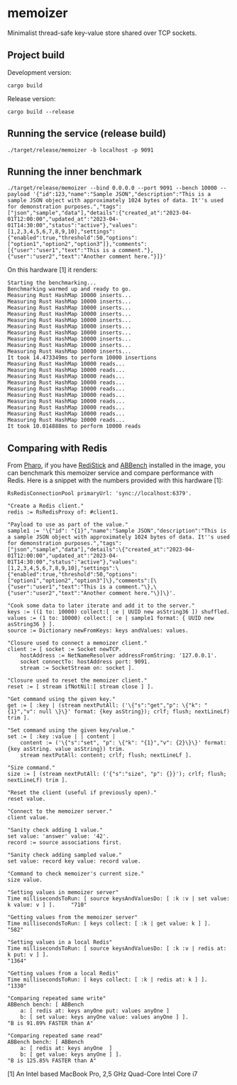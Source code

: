 # memoizer
Minimalist thread-safe key-value store shared over TCP sockets.


## Project build

Development version:

    cargo build

Release version:

    cargo build --release

## Running the service (release build)

    ./target/release/memoizer -b localhost -p 9091

## Running the inner benchmark

    ./target/release/memoizer --bind 0.0.0.0 --port 9091 --bench 10000 --payload '{"id":123,"name":"Sample JSON","description":"This is a sample JSON object with approximately 1024 bytes of data. It''s used for demonstration purposes.","tags":["json","sample","data"],"details":{"created_at":"2023-04-01T12:00:00","updated_at":"2023-04-01T14:30:00","status":"active"},"values":[1,2,3,4,5,6,7,8,9,10],"settings":{"enabled":true,"threshold":50,"options":["option1","option2","option3"]},"comments":[{"user":"user1","text":"This is a comment."},{"user":"user2","text":"Another comment here."}]}'


On this hardware [1] it renders:

```
Starting the benchmarking...
Benchmarking warmed up and ready to go.
Measuring Rust HashMap 10000 inserts...
Measuring Rust HashMap 10000 inserts...
Measuring Rust HashMap 10000 inserts...
Measuring Rust HashMap 10000 inserts...
Measuring Rust HashMap 10000 inserts...
Measuring Rust HashMap 10000 inserts...
Measuring Rust HashMap 10000 inserts...
Measuring Rust HashMap 10000 inserts...
Measuring Rust HashMap 10000 inserts...
Measuring Rust HashMap 10000 inserts...
It took 14.473349ms to perform 10000 insertions
Measuring Rust HashMap 10000 reads...
Measuring Rust HashMap 10000 reads...
Measuring Rust HashMap 10000 reads...
Measuring Rust HashMap 10000 reads...
Measuring Rust HashMap 10000 reads...
Measuring Rust HashMap 10000 reads...
Measuring Rust HashMap 10000 reads...
Measuring Rust HashMap 10000 reads...
Measuring Rust HashMap 10000 reads...
Measuring Rust HashMap 10000 reads...
It took 10.014888ms to perform 10000 reads
```

## Comparing with Redis
From [Pharo](https://pharo.org/), if you have [RediStick](https://github.com/mumez/RediStick) and [ABBench](https://github.com/emdonahue/ABBench) installed in the image, you can benchmark this memoizer service and compare performance with Redis. Here is a snippet with the numbers provided with this hardware [1]:

```Smalltalk
RsRedisConnectionPool primaryUrl: 'sync://localhost:6379'.

"Create a Redis client."
redis := RsRedisProxy of: #client1.
 
"Payload to use as part of the value."
sample1 := '\{"id": "{1}","name":"Sample JSON","description":"This is a sample JSON object with approximately 1024 bytes of data. It''s used for demonstration purposes.","tags":["json","sample","data"],"details":\{"created_at":"2023-04-01T12:00:00","updated_at":"2023-04-01T14:30:00","status":"active"},"values":[1,2,3,4,5,6,7,8,9,10],"settings":\{"enabled":true,"threshold":50,"options":["option1","option2","option3"]\},"comments":[\{"user":"user1","text":"This is a comment."\},\{"user":"user2","text":"Another comment here."\}]\}'.

"Cook some data to later iterate and add it to the server."
keys := ((1 to: 10000) collect:[ :e | UUID new asString36 ]) shuffled.
values := (1 to: 10000) collect:[ :e | sample1 format: { UUID new asString36 } ].
source := Dictionary newFromKeys: keys andValues: values.

"Closure used to connect a memoizer client."
client := [ socket := Socket newTCP.
	hostAddress := NetNameResolver addressFromString: '127.0.0.1'.
	socket connectTo: hostAddress port: 9091.
	stream := SocketStream on: socket ].

"Closure used to reset the memoizer client."
reset := [ stream ifNotNil:[ stream close ] ].
	
"Get command using the given key."
get := [ :key | (stream nextPutAll: ('\{"s":"get","p": \{"k": "{1}","v": null \}\}' format: {key asString}); crlf; flush; nextLineLf) trim ].

"Set command using the given key/value."
set := [ :key :value | | content |
	content := ('\{"s":"set", "p": \{"k": "{1}","v": {2}\}\}' format: {key asString. value asString}) trim.
	stream nextPutAll: content; crlf; flush; nextLineLf ].

"Size command."
size := [ (stream nextPutAll: ('{"s":"size", "p": {}}'); crlf; flush; nextLineLf) trim ].

"Reset the client (useful if previously open)."
reset value.
	
"Connect to the memoizer server."
client value.

"Sanity check adding 1 value."
set value: 'answer' value: '42'.
record := source associations first.

"Sanity check adding sampled value."
set value: record key value: record value.

"Command to check memoizer's current size."
size value.

"Setting values in memoizer server"
Time millisecondsToRun: [ source keysAndValuesDo: [ :k :v | set value: k value: v ] ].     "710"

"Getting values from the memoizer server"
Time millisecondsToRun: [ keys collect: [ :k | get value: k ] ].     
"582"

"Setting values in a local Redis"
Time millisecondsToRun: [ source keysAndValuesDo: [ :k :v | redis at: k put: v ] ].   
"1364"

"Getting values from a local Redis"
Time millisecondsToRun: [ keys collect: [ :k | redis at: k ] ].   
"1330"

"Comparing repeated same write"
ABBench bench: [ ABBench 
	a: [ redis at: keys anyOne put: values anyOne ] 
	b: [ set value: keys anyOne value: values anyOne ] ].   
"B is 91.89% FASTER than A"

"Comparing repeated same read"
ABBench bench: [ ABBench 
	a: [ redis at: keys anyOne  ] 
	b: [ get value: keys anyOne ] ]. 
"B is 125.85% FASTER than A"
```

[1] An Intel based MacBook Pro, 2,5 GHz Quad-Core Intel Core i7